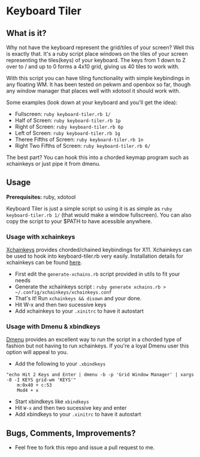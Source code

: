 Keyboard Tiler
===================

What is it?
-----------
Why not have the keyboard represent the grid/tiles of your screen? Well this is exactly that. It's a ruby script place windows on the tiles of your screen representing the tiles(keys) of your keyboard. The keys from 1 down to Z over to / and up to 0 forms a 4x10 grid, giving us 40 tiles to work with.

With this script you can have tiling functionality with simple keybindings in any floating WM. It has been tested on pekwm and openbox so far, though any window manager that places well with xdotool it should work with.

Some examples (look down at your keyboard and you'll get the idea):
- Fullscreen: `ruby keyboard-tiler.rb 1/`
- Half of Screen: `ruby keyboard-tiler.rb 1p`
- Right of Screen: `ruby keyboard-tiler.rb 6p`
- Left of Screen: `ruby keyboard-tiler.rb 1g`
- Theree Fifths of Screen: `ruby keyboard-tiler.rb 1n`
- Right Two Fifths of Screen: `ruby keyboard-tiler.rb 6/`

The best part? You can hook this into a chorded keymap program such as xchainkeys or just pipe it from dmenu. 

Usage
-----

**Prerequisites:** ruby, xdotool

Keyboard Tiler is just a simple script so using it is as simple as ```ruby keyboard-tiler.rb 1/``` (that would make a window fullscreen). You can also copy the script to your $PATH to have acessible anywhere.

### Usage with xchainkeys
[Xchainkeys](http://code.google.com/p/xchainkeys/) provides chorded/chained keybindings for X11. Xchainkeys can be used to hook into keyboard-tiler.rb very easily. Installation details for xchainkeys can be found [here](http://code.google.com/p/xchainkeys/).

- First edit the ```generate-xchains.rb``` script provided in utils to fit your needs 
- Generate the xchainkeys script : ```ruby generate xchains.rb > ~/.config/xchainkeys/xchainkeys.conf```
- That's it! Run ```xchainkeys && disown``` and your done. 
- Hit W-x and then two sucessive keys
- Add xchainkeys to your ```.xinitrc``` to have it autostart


### Usage with Dmenu & xbindkeys
[Dmenu](http://tools.suckless.org/dmenu/) provides an excellent way to run the script in a chorded type of fashion but not having to run xchainkeys. If you're a loyal Dmenu user this option will appeal to you.


- Add the following to your ```.xbindkeys```
``` 
"echo Hit 2 Keys and Enter | dmenu -b -p 'Grid Window Manager' | xargs -0 -I KEYS grid-wm 'KEYS'"
	m:0x40 + c:53
	Mod4 + x
```
- Start xbindkeys like ```xbindkeys```
- Hit ```W-x``` and then two sucessive key and enter
- Add xbindkeys to your ```.xinitrc``` to have it autostart

Bugs, Comments, Improvements?
-----------------------------
- Feel free to fork this repo and issue a pull request to me.
